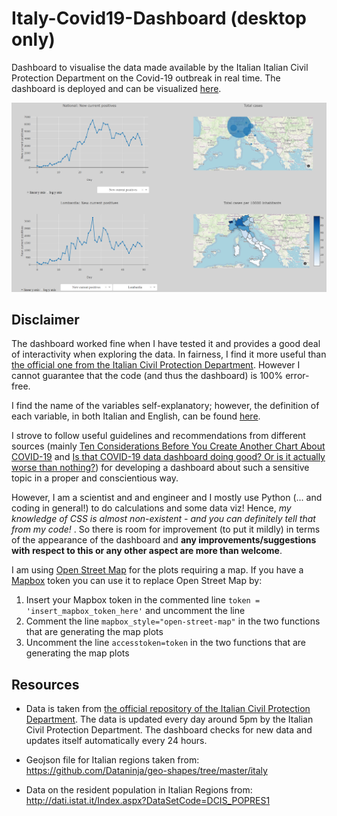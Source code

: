# Italy-Covid19-Dashboard (desktop only)

Dashboard to visualise the data made available by the Italian Italian Civil Protection Department on the Covid-19 outbreak in real time.
The dashboard is deployed and can be visualized [here](https://italy-covid19-dashboard.herokuapp.com/).

![Dashboard screenshot](screenshot.PNG)


## Disclaimer
The dashboard worked fine when I have tested it and provides a good deal of interactivity when exploring the data. In fairness, I find it more useful than [the official one from the Italian Civil Protection Department](http://opendatadpc.maps.arcgis.com/apps/opsdashboard/index.html#/b0c68bce2cce478eaac82fe38d4138b1).  However I cannot guarantee that the code (and thus the dashboard) is 100% error-free.

I find the name of the variables self-explanatory; however, the definition of each variable, in both Italian and English, can be found [here](https://github.com/pcm-dpc/COVID-19/blob/master/README.md).

I strove to follow useful guidelines and recommendations from different sources (mainly [Ten Considerations Before You Create Another Chart About COVID-19]([https://medium.com/nightingale/ten-considerations-before-you-create-another-chart-about-covid-19-27d3bd691be8](https://medium.com/nightingale/ten-considerations-before-you-create-another-chart-about-covid-19-27d3bd691be8)) and [Is that COVID-19 data dashboard doing good? Or is it actually worse than nothing?](https://towardsdatascience.com/is-that-covid-19-data-dashboard-doing-good-or-is-it-actually-worse-than-nothing-de43da1c98be)) for developing a dashboard about such a sensitive topic in a proper and conscientious way. 

However, I am a scientist and and engineer and I mostly use Python (... and coding in general!) to do calculations and some data viz! Hence, *my knowledge of CSS is almost non-existent - and you can definitely tell that from my code!* . So there is room for improvement (to put it mildly) in terms of the appearance of the dashboard and **any improvements/suggestions with respect to this or any other aspect are more than welcome**. 

I am using [Open Street Map](https://www.openstreetmap.org) for the plots requiring a map. If you have a [Mapbox](https://www.mapbox.com/) token you can use it to replace Open Street Map by:
1. Insert your Mapbox token in the commented line `token = 'insert_mapbox_token_here'` and uncomment the line
2. Comment the line `mapbox_style="open-street-map"` in the two functions that are generating the map plots
3. Uncomment the line `accesstoken=token` in the two functions that are generating the map plots

## Resources
* Data is taken from [the official repository of the Italian Civil Protection Department](https://github.com/pcm-dpc/COVID-19). The data is updated every day around 5pm by the Italian Civil Protection Department. The dashboard checks for new data and updates itself automatically every 24 hours.

* Geojson file for Italian regions taken from: https://github.com/Dataninja/geo-shapes/tree/master/italy

* Data on the resident population in Italian Regions from: http://dati.istat.it/Index.aspx?DataSetCode=DCIS_POPRES1
